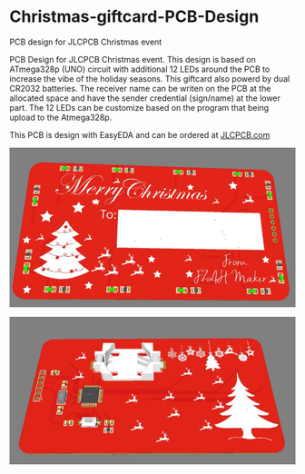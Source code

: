 # Christmas-giftcard-PCB-Design
PCB design for JLCPCB Christmas event

PCB Design for JLCPCB Christmas event. This design is based on ATmega328p (UNO) circuit with additional 12 LEDs around the PCB to increase the vibe of the holiday seasons. This giftcard also powerd by dual CR2032 batteries. The receiver name can be writen on the PCB at the allocated space and have the sender credential (sign/name) at the lower part. The 12 LEDs can be customize based on the program that being upload to the Atmega328p.

This PCB is design with EasyEDA and can be ordered at [JLCPCB.com](https://github.com/JLCPCBofficial)

![Top View](PCB%20top.JPG)

![Bottom View](PCB%20bottom.JPG)
